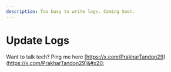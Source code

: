 ```yaml
---
description: Too busy to write logs. Coming Soon.
---
```


# Update Logs

Want to talk tech? Ping me here [https://x.com/PrakharTandon29](https://x.com/PrakharTandon29)&#x20;
